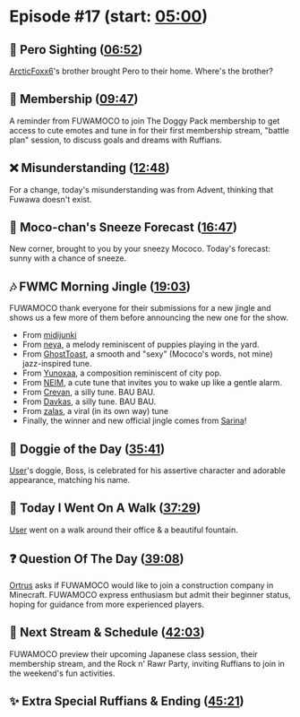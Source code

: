 # Episode #17 (start: [05:00](https://youtu.be/HRSKx7qshyQ?t=05m00s))

## 👀 Pero Sighting ([06:52](https://youtu.be/HRSKx7qshyQ?t=06m52s))

[ArcticFoxx6](twitter_link)'s brother brought Pero to their home. Where's the brother?

## 🪪 Membership ([09:47](https://youtu.be/HRSKx7qshyQ?t=09m47s))

A reminder from FUWAMOCO to join The Doggy Pack membership to get access to cute emotes and tune in for their first membership stream, "battle plan" session, to discuss goals and dreams with Ruffians.

## ❌ Misunderstanding ([12:48](https://youtu.be/HRSKx7qshyQ?t=12m48s))

For a change, today's misunderstanding was from Advent, thinking that Fuwawa doesn't exist.

## 🤧 Moco-chan's Sneeze Forecast ([16:47](https://youtu.be/HRSKx7qshyQ?t=16m47s))

New corner, brought to you by your sneezy Mococo. Today's forecast: sunny with a chance of sneeze.

## 🎶 FWMC Morning Jingle ([19:03](https://youtu.be/HRSKx7qshyQ?t=19m03s))

FUWAMOCO thank everyone for their submissions for a new jingle and shows us a few more of them before announcing the new one for the show.

* From [midijunki](https://twitter.com/midi_junki/status/1695190560741441592)
* From [neya](https://twitter.com/bullcaniro/status/1698217614215115117), a melody reminiscent of puppies playing in the yard.
* From [GhostToast](https://twitter.com/GhostToast2500/status/1698581289056493734), a smooth and "sexy" (Mococo's words, not mine) jazz-inspired tune.
* From [Yunoxaa](https://twitter.com/Yunoxaa/status/1698386399483793622), a composition reminiscent of city pop.
* From [NEIM](https://twitter.com/lesscigar/status/1698281510812725464), a cute tune that invites you to wake up like a gentle alarm.
* From [Crevan](https://twitter.com/CrevanHelmont/status/1698069470839734745), a silly tune. BAU BAU.
* From [Davkas](https://twitter.com/DavkasPlays/status/1694557070152872209), a silly tune. BAU BAU.
* From [zalas](https://twitter.com/hightrancesea/status/1698175816482377995), a viral (in its own way) tune
* Finally, the winner and new official jingle comes from [Sarina](https://twitter.com/Sarina_A_Elysia/status/1695163342699081980)!

## 🐶 Doggie of the Day ([35:41](https://youtu.be/HRSKx7qshyQ?t=35m41s))

[User](baaarbs__)'s doggie, Boss, is celebrated for his assertive character and adorable appearance, matching his name.

## 🚶 Today I Went On A Walk ([37:29](https://youtu.be/HRSKx7qshyQ?t=37m29s))

[User](_porkshack) went on a walk around their office & a beautiful fountain.

## ❓ Question Of The Day ([39:08](https://youtu.be/HRSKx7qshyQ?t=39m08s))

[Ortrus](https://twitter.com/Ortrus_O/status/1699605555130573061) asks if FUWAMOCO would like to join a construction company in Minecraft. FUWAMOCO express enthusiasm but admit their beginner status, hoping for guidance from more experienced players.

## 📅 Next Stream & Schedule ([42:03](https://youtu.be/HRSKx7qshyQ?t=42m03s))

FUWAMOCO preview their upcoming Japanese class session, their membership stream, and the Rock n' Rawr Party, inviting Ruffians to join in the weekend's fun activities.

## ✨ Extra Special Ruffians & Ending ([45:21](https://youtu.be/HRSKx7qshyQ?t=45m21s))
